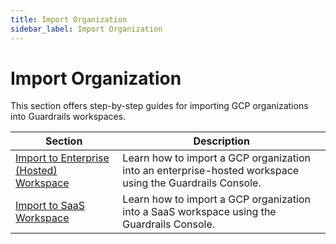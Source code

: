 ```yaml
---
title: Import Organization
sidebar_label: Import Organization
---
```


# Import Organization

This section offers step-by-step guides for importing GCP organizations into Guardrails workspaces.

| **Section** | **Description** |
|-------------|-----------------|
| [Import to Enterprise (Hosted) Workspace](guides/gcp/import-gcp-organization/enterprise-hosted-workspace) | Learn how to import a GCP organization into an enterprise-hosted workspace using the Guardrails Console. |
| [Import to SaaS Workspace](guides/gcp/import-gcp-organization/saas-workspace) | Learn how to import a GCP organization into a SaaS workspace using the Guardrails Console. |
